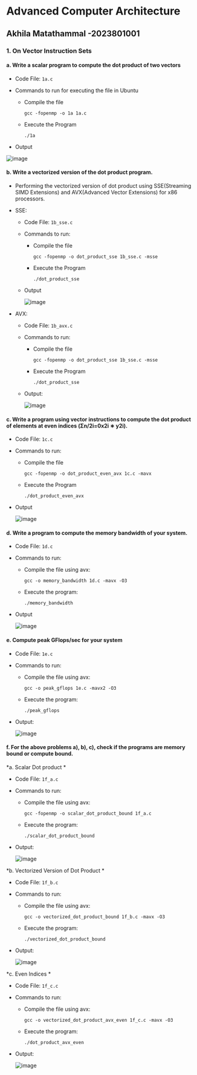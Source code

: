 # Advanced Computer Architecture

## Akhila Matathammal -2023801001

### 1. On Vector Instruction Sets

#### a. Write a scalar program to compute the dot product of two vectors

- Code File: `1a.c`

- Commands to run for executing the file in Ubuntu
  - Compile the file
    ```shell
    gcc -fopenmp -o 1a 1a.c
    ```
  - Execute the Program
    ```shell
    ./1a
    ```

- Output
  
![image](https://github.com/akhiha/aca_assignment/assets/24610167/075faf06-c16c-48fd-9b30-41d61571a889)


#### b. Write a vectorized version of the dot product program.

- Performing the vectorized version of dot product using SSE(Streaming SIMD Extensions) and AVX(Advanced Vector Extensions) for x86 processors.
- SSE:
  - Code File: `1b_sse.c`
    
  - Commands to run:
    - Compile the file
      ```shell
      gcc -fopenmp -o dot_product_sse 1b_sse.c -msse
      ```
    - Execute the Program
      ```shell
      ./dot_product_sse
      ```
      
  - Output

    ![image](https://github.com/akhiha/aca_assignment/assets/24610167/62b851fd-a277-4969-bd99-8d8ff0ece030)

- AVX:
  - Code File: `1b_avx.c`
    
  - Commands to run:
    - Compile the file
      ```shell
      gcc -fopenmp -o dot_product_sse 1b_sse.c -msse
      ```
    - Execute the Program
      ```shell
      ./dot_product_sse
      ```

  - Output:

    ![image](https://github.com/akhiha/aca_assignment/assets/24610167/7dac7347-98be-4751-b9aa-00a7d2325a7d)


#### c. Write a program using vector instructions to compute the dot product of elements at even indices (Σn/2i=0x2i ∗ y2i).

- Code File: `1c.c`
  
- Commands to run:
  - Compile the file
    ```shell
    gcc -fopenmp -o dot_product_even_avx 1c.c -mavx
    ``` 
  - Execute the Program
    ```shell
    ./dot_product_even_avx
    ```

- Output

  ![image](https://github.com/akhiha/aca_assignment/assets/24610167/9d4f092c-1f49-46aa-871c-1a3e4afddaf9)


#### d. Write a program to compute the memory bandwidth of your system.

- Code File: `1d.c`

- Commands to run:
  - Compile the file using avx:
    ```shell
    gcc -o memory_bandwidth 1d.c -mavx -O3
    ```
  - Execute the program:
    ```shell
    ./memory_bandwidth
    ```

- Output

  ![image](https://github.com/akhiha/aca_assignment/assets/24610167/13e465f8-36ba-4ec6-99f9-47776185a575)


#### e. Compute peak GFlops/sec for your system

- Code File: `1e.c`

- Commands to run:
  - Compile the file using avx:
    ```shell
    gcc -o peak_gflops 1e.c -mavx2 -O3
    ```
  - Execute the program:
    ```shell
    ./peak_gflops 
    ```

- Output:

  ![image](https://github.com/akhiha/aca_assignment/assets/24610167/8dda03b7-6f3f-4c0e-bca0-bd67f5adf90d)


#### f. For the above problems a), b), c), check if the programs are memory bound or compute bound.

*a. Scalar Dot product *

- Code File: `1f_a.c`

- Commands to run:
  - Compile the file using avx:
    ```shell
    gcc -fopenmp -o scalar_dot_product_bound 1f_a.c
    ```
  - Execute the program:
    ```shell
    ./scalar_dot_product_bound
    
- Output:

  ![image](https://github.com/akhiha/aca_assignment/assets/24610167/985c255a-08c8-4180-9fc8-346c80fe6916)


*b. Vectorized Version of Dot Product *

- Code File: `1f_b.c`

- Commands to run:
  - Compile the file using avx:
    ```shell
    gcc -o vectorized_dot_product_bound 1f_b.c -mavx -O3
    ```
  - Execute the program:
    ```shell
    ./vectorized_dot_product_bound
    
- Output:

  ![image](https://github.com/akhiha/aca_assignment/assets/24610167/87b0baef-7a2a-4f14-b850-92433e865d6a)


*c. Even Indices *

- Code File: `1f_c.c`

- Commands to run:
  - Compile the file using avx:
    ```shell
    gcc -o vectorized_dot_product_avx_even 1f_c.c -mavx -O3
    ```
  - Execute the program:
    ```shell
    ./dot_product_avx_even
    
- Output:

  ![image](https://github.com/akhiha/aca_assignment/assets/24610167/c2f048ad-a42b-4c83-8aa4-7772418de4ff)
